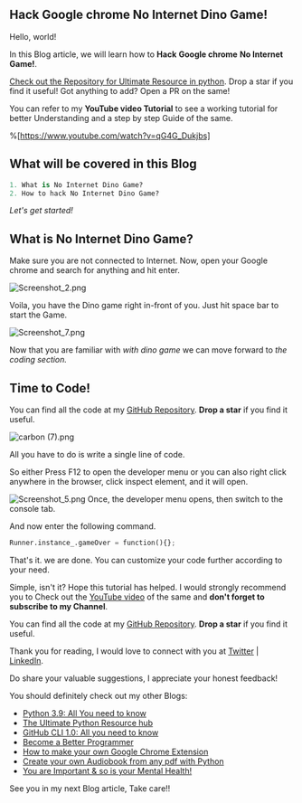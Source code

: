 ## Hack Google chrome No Internet Dino Game!

Hello, world!    

In this Blog article, we will learn how to **Hack** **Google chrome** **No Internet Game!**.

[Check out the Repository for Ultimate Resource in python](https://github.com/ayushi7rawat/Ultimate-Python-Resource-Hub). Drop a star if you find it useful! Got anything to add? Open a PR on the same!

You can refer to my **YouTube video Tutorial** to see a working tutorial for better Understanding and a step by step Guide of the same. 

%[https://www.youtube.com/watch?v=qG4G_Dukjbs]

## What will be covered in this Blog

```python
1. What is No Internet Dino Game?
2. How to hack No Internet Dino Game?
```

*Let's get started!*

## What is No Internet Dino Game?

Make sure you are not connected to Internet. Now, open your Google chrome and search for anything and hit enter.


![Screenshot_2.png](https://cdn.hashnode.com/res/hashnode/image/upload/v1617424428749/Uy5SAB-D3.png)

Voila, you have the Dino game right in-front of you. Just hit space bar to start the Game.

![Screenshot_7.png](https://cdn.hashnode.com/res/hashnode/image/upload/v1617424341148/Csk4ciec0.png)

Now that you are familiar with *with dino game*  we can move forward to *the coding section.*

## Time to Code!

You can find all the code at my [GitHub Repository](https://github.com/ayushi7rawat/Youtube-Projects/tree/master/Hack%20No%20Internet%20Dino%20Game). **Drop a star** if you find it useful.


![carbon (7).png](https://cdn.hashnode.com/res/hashnode/image/upload/v1617424275700/FISnKyfxT.png)

All you have to do is write a single line of code.

So either Press F12 to open the developer menu or you can also right click anywhere in the browser, click inspect element, and it will open.


![Screenshot_5.png](https://cdn.hashnode.com/res/hashnode/image/upload/v1617432276610/Y4GdskOWn.png)
Once, the developer menu opens, then switch to the console tab. 

And now enter the following command. 

```python
Runner.instance_.gameOver = function(){};
```

That's it. we are done. You can customize your code further according to your need. 

Simple, isn't it? Hope this tutorial has helped. I would strongly recommend you to Check out the [YouTube video](https://www.youtube.com/watch?v=qG4G_Dukjbs) of the same and **don't forget to subscribe to my Channel**.

You can find all the code at my [GitHub Repository](https://github.com/ayushi7rawat/Youtube-Projects/tree/master/Hack%20No%20Internet%20Dino%20Game). **Drop a star** if you find it useful.

Thank you for reading, I would love to connect with you at [Twitter](https://twitter.com/ayushi7rawat) | [LinkedIn](https://www.linkedin.com/in/ayushi7rawat/).

Do share your valuable suggestions, I appreciate your honest feedback!

You should definitely check out my other Blogs:

- [Python 3.9: All You need to know](https://ayushirawat.com/python-39-all-you-need-to-know)
- [The Ultimate Python Resource hub](https://ayushirawat.com/the-ultimate-python-resource-hub)
- [GitHub CLI 1.0: All you need to know](https://ayushirawat.com/github-cli-10-all-you-need-to-know)
- [Become a Better Programmer](https://ayushirawat.com/become-a-better-programmer)
- [How to make your own Google Chrome Extension](https://ayushirawat.com/how-to-make-your-own-google-chrome-extension-1)
- [Create your own Audiobook from any pdf with Python](https://ayushirawat.com/create-your-own-audiobook-from-any-pdf-with-python)
- [You are Important & so is your Mental Health!](https://ayushirawat.com/you-are-important-and-so-is-your-mental-health)

See you in my next Blog article, Take care!!